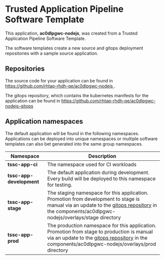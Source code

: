# Trusted Application Pipeline Software Template

This application, **ac0dlpgwc-nodejs**, was created from a Trusted Application Pipeline Software Template.

The software templates create a new source and gitops deployment repositories with a sample source application. 

## Repositories

The source code for your application can be found in [https://github.com/rhtap-rhdh-qe/ac0dlpgwc-nodejs ](https://github.com/rhtap-rhdh-qe/ac0dlpgwc-nodejs ).
 
The gitops repository, which contains the kubernetes manifests for the application can be found in 
[https://github.com/rhtap-rhdh-qe/ac0dlpgwc-nodejs-gitops ](https://github.com/rhtap-rhdh-qe/ac0dlpgwc-nodejs-gitops ) 

## Application namespaces 

The default application will be found in the following namespaces. Applications can be deployed into unique namespaces or multiple software templates can also bet generated into the same group namespaces.  

|  Namespace   |  Description   |  
| -------- | -------- |
| **tssc-app-ci** | The namespace used for CI workloads |
| **tssc-app-development** | The default application during development. Every build will be deployed to this namespace for testing. |
| **tssc-app-stage** | The staging namespace for this application. Promotion from development to stage is manual via an update to the [gitops repository](https://github.com/rhtap-rhdh-qe/ac0dlpgwc-nodejs-gitops ) in the components/ac0dlpgwc-nodejs/overlays/stage directory |
| **tssc-app-prod** | The production namespace for this application. Promotion from stage to production is manual via an update to the [gitops repository](https://github.com/rhtap-rhdh-qe/ac0dlpgwc-nodejs-gitops ) in the components/ac0dlpgwc-nodejs/overlays/prod directory |
